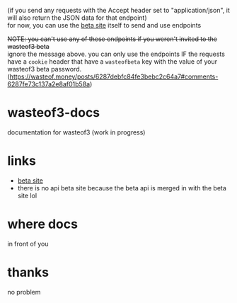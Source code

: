 (if you send any requests with the Accept header set to "application/json", it will also return the JSON data for that endpoint)<br/>
for now, you can use the [beta site](https://beta.wasteof.money) itself to send and use endpoints

~~NOTE: you can't use any of these endpoints if you weren't invited to the wasteof3 beta~~<br/>
ignore the message above. you can only use the endpoints IF the requests have a `cookie` header that have a `wasteofbeta` key with the value of your wasteof3 beta password. (https://wasteof.money/posts/6287debfc84fe3bebc2c64a7#comments-6287fe73c137a2e8af01b58a)

# wasteof3-docs
documentation for wasteof3 (work in progress)

# links
- [beta site](https://beta.wasteof.money)<br/>
- there is no api beta site because the beta api is merged in with the beta site lol

# where docs
in front of you

# thanks
no problem
